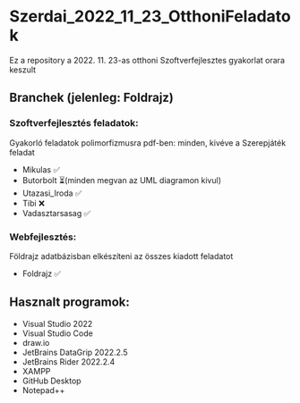# Szerdai_2022_11_23_OtthoniFeladatok

Ez a repository a 2022. 11. 23-as otthoni Szoftverfejlesztes gyakorlat orara keszult

## Branchek (jelenleg: Foldrajz)

### Szoftverfejlesztés feladatok:

Gyakorló feladatok polimorfizmusra pdf-ben: minden, kivéve a Szerepjáték feladat

* Mikulas ✅
* Butorbolt ⏳(minden megvan az UML diagramon kivul)
* Utazasi_Iroda ✅
* Tibi ❌
* Vadasztarsasag ✅

### Webfejlesztés:

Földrajz adatbázisban elkészíteni az összes kiadott feladatot

* Foldrajz ✅

## Hasznalt programok:

* Visual Studio 2022
* Visual Studio Code
* draw.io
* JetBrains DataGrip 2022.2.5
* JetBrains Rider 2022.2.4
* XAMPP
* GitHub Desktop
* Notepad++
